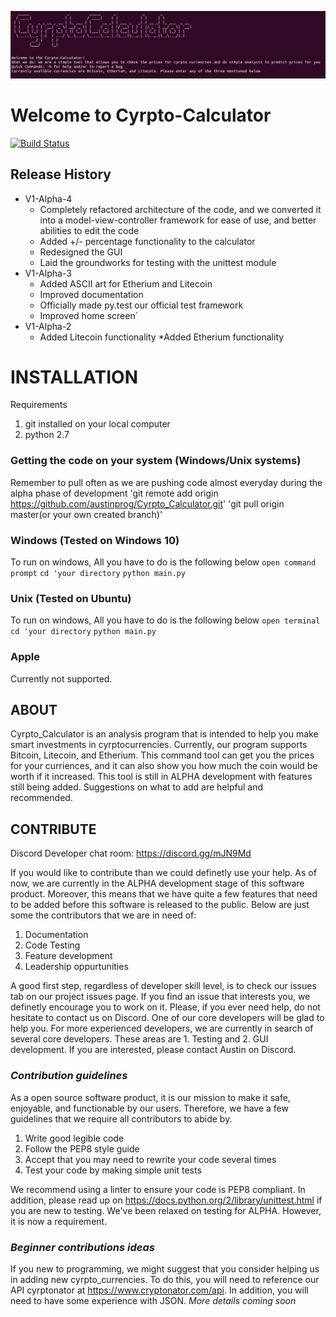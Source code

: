 ![alt text](https://raw.githubusercontent.com/CodeandUnite/Cyrpto_Calculator/V01-Alpha-2/logo.png)
# **Welcome to Cyrpto-Calculator**
[![Build Status](https://travis-ci.org/CodeandUnite/Cyrpto_Calculator.svg?branch=master)](https://travis-ci.org/CodeandUnite/Cyrpto_Calculator)


## Release History

* V1-Alpha-4
    * Completely refactored architecture of the code, and we converted it into a model-view-controller framework for ease of use, and better abilities to edit the code
    * Added +/- percentage functionality to the calculator
    * Redesigned the GUI
    * Laid the groundworks for testing with the unittest module
* V1-Alpha-3
    * Added ASCII art for Etherium and Litecoin
    * Improved documentation
    * Officially made py.test our official test framework
    * Improved home screen`
* V1-Alpha-2
    * Added Litecoin functionality
    *Added  Etherium functionality



# INSTALLATION 
Requirements
1. git installed on your local computer
2. python 2.7 

### Getting the code on your system (Windows/Unix systems)
 Remember to pull often as we are pushing code almost everyday during the alpha phase of development 
'git remote add origin https://github.com/austinprog/Cyrpto_Calculator.git' 
'git pull origin master(or your own created branch)'

### Windows (Tested on Windows 10) 
To run on windows, All you have to do is the following below
`open command prompt`
`cd 'your directory`
`python main.py`

### Unix (Tested on Ubuntu)
To run on windows, All you have to do is the following below
`open terminal`
`cd 'your directory`
`python main.py`

### Apple 
Currently not supported. 

## ABOUT

Cyrpto_Calculator is an analysis program that is intended to help you make smart investments in cyrptocurrencies. Currently, our program supports Bitcoin, Litecoin, and Etherium. This command tool can get you the prices for your curriences, and it can also show you how much the coin would be worth if it increased. This tool is still in ALPHA development with features still being added. Suggestions on what to add are helpful and recommended. 

## **CONTRIBUTE**
Discord Developer chat room: https://discord.gg/mJN9Md

If you would like to contribute than we could definetly use your help. As of now, we are currently in the ALPHA development stage of this software product. Moreover, this means that we have quite a few features that need to be added before this software is released to the public. Below are just some the contributors that we are in need of:
1. Documentation
2. Code Testing
3. Feature development
4. Leadership oppurtunities

A good first step, regardless of developer skill level, is to check our issues tab on our project issues page. If you find an issue that interests you, we definetly encourage you to work on it. Please, if you ever need help, do not hesitate to contact us on Discord. One of our core developers will be glad to help you. For more experienced developers, we are currently in search of several core developers. These areas are 1. Testing and 2. GUI development. If you are interested, please contact Austin on Discord.

### *Contribution guidelines*
As a open source software product, it is our mission to make it safe, enjoyable, and functionable by our users. Therefore, we have a few guidelines that we require all contributors to abide by. 

1. Write good legible code
2. Follow the PEP8 style guide
3. Accept that you may need to rewrite your code several times
4. Test your code by making simple unit tests

We recommend using a linter to ensure your code is PEP8 compliant. In addition, please read up on https://docs.python.org/2/library/unittest.html if you are new to testing. We've been relaxed on testing for ALPHA. However, it is now a requirement. 

### *Beginner contributions ideas*
  If you new to programming, we might suggest that you consider helping us in adding new cyrpto_currencies.
  To do this, you will need to reference our API cyrptonator at https://www.cryptonator.com/api. In addition, you will need to have       some experience with JSON. *More details coming soon*
